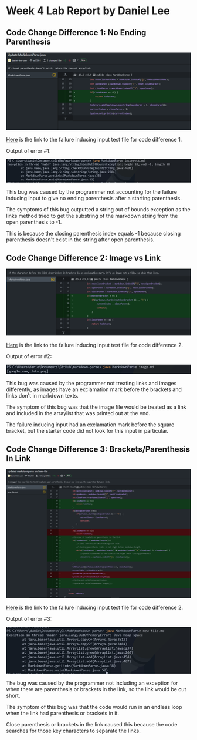 # Week 4 Lab Report by Daniel Lee

## Code Change Difference 1: No Ending Parenthesis

![CodeChange1](images/codechange1.PNG)

[Here](input_fail_files/incorrect.html) is the link to the failure inducing input test file for code difference 1.

Output of error #1:

![Output of error #1](images/error1.PNG)

This bug was caused by the programmer not accounting for the failure inducing input to give no ending parenthesis after a starting parenthesis.

The symptoms of this bug outputted a string out of bounds exception as the links method tried to get the substring of the markdown string from the open parenthesis to -1.

This is because the closing parenthesis index equals -1 because closing parenthesis doesn't exist in the string after open parenthesis.

## Code Change Difference 2: Image vs Link

![CodeChange2](images/codechange2.PNG)

[Here](input_fail_files/image.html) is the link to the failure inducing input test file for code difference 2.

Output of error #2:

![Output of error #2](images/error2.PNG)

This bug was caused by the programmer not treating links and images differently, as images have an exclamation mark before the brackets and links don't in markdown texts.

The symptom of this bug was that the image file would be treated as a link and included in the arraylist that was printed out at the end.

The failure inducing input had an exclamation mark before the square bracket, but the starter code did not look for this input in particular. 

## Code Change Difference 3: Brackets/Parenthesis In Link

![CodeChange3](images/codechange3.PNG)

[Here](input_fail_files/new-file.html) is the link to the failure inducing input test file for code difference 2.

Output of error #3:

![Output of error #3](images/error3.PNG)

The bug was caused by the programmer not including an exception for when there are parenthesis or brackets in the link, so the link would be cut short.

The symptom of this bug was that the code would run in an endless loop when the link had parenthesis or brackets in it.

Close parenthesis or brackets in the link caused this because the code searches for those key characters to separate the links.